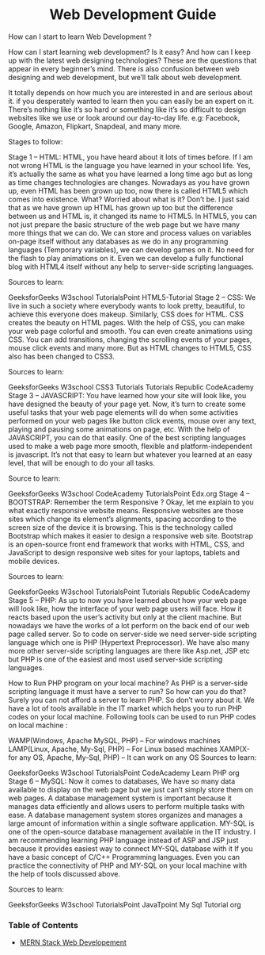 <div align = "center">
<h1>  Web Development Guide</h1>
</div>

How can I start to learn Web Development ?

How can I start learning web development? Is it easy? And how can I keep up with the latest web designing technologies?
These are the questions that appear in every beginner’s mind. There is also confusion between web designing and web development, but we’ll talk about web development.

It totally depends on how much you are interested in and are serious about it. if you desperately wanted to learn then you can easily be an expert on it. There’s nothing like it’s so hard or something like it’s so difficult to design websites like we use or look around our day-to-day life. e.g: Facebook, Google, Amazon, Flipkart, Snapdeal, and many more.

Stages to follow:

Stage 1 – HTML: HTML, you have heard about it lots of times before. If I am not wrong HTML is the language you have learned in your school life. Yes, it’s actually the same as what you have learned a long time ago but as long as time changes technologies are changes. Nowadays as you have grown up, even HTML has been grown up too, now there is called HTML5 which comes into existence. What? Worried about what is it? Don’t be. I just said that as we have grown up HTML has grown up too but the difference between us and HTML is, it changed its name to HTML5. In HTML5, you can not just prepare the basic structure of the web page but we have many more things that we can do. We can store and process values on variables on-page itself without any databases as we do in any programming languages (Temporary variables), we can develop games on it. No need for the flash to play animations on it. Even we can develop a fully functional blog with HTML4 itself without any help to server-side scripting languages.

Sources to learn:

GeeksforGeeks
W3school
TutorialsPoint
HTML5-Tutorial
Stage 2 – CSS: We live in such a society where everybody wants to look pretty, beautiful, to achieve this everyone does makeup. Similarly, CSS does for HTML. CSS creates the beauty on HTML pages. With the help of CSS, you can make your web page colorful and smooth. You can even create animations using CSS. You can add transitions, changing the scrolling events of your pages, mouse click events and many more. But as HTML changes to HTML5, CSS also has been changed to CSS3.

Sources to learn:

GeeksforGeeks
W3school
CSS3 Tutorials
Tutorials Republic
CodeAcademy
Stage 3 – JAVASCRIPT: You have learned how your site will look like, you have designed the beauty of your page yet. Now, it’s turn to create some useful tasks that your web page elements will do when some activities performed on your web pages like button click events, mouse over any text, playing and pausing some animations on page, etc. With the help of JAVASCRIPT, you can do that easily. One of the best scripting languages used to make a web page more smooth, flexible and platform-independent is javascript. It’s not that easy to learn but whatever you learned at an easy level, that will be enough to do your all tasks.

Source to learn:

GeeksforGeeks
W3school
CodeAcademy
TutorialsPoint
Edx.org
Stage 4 – BOOTSTRAP: Remember the term Responsive ? Okay, let me explain to you what exactly responsive website means. Responsive websites are those sites which change its element’s alignments, spacing according to the screen size of the device it is browsing. This is the technology called Bootstrap which makes it easier to design a responsive web site. Bootstrap is an open-source front end framework that works with HTML, CSS, and JavaScript to design responsive web sites for your laptops, tablets and mobile devices.

Sources to learn:

GeeksforGeeks
W3school
TutorialsPoint
Tutorials Republic
CodeAcademy
Stage 5 – PHP: As up to now you have learned about how your web page will look like, how the interface of your web page users will face. How it reacts based upon the user’s activity but only at the client machine. But nowadays we have the works of a lot perform on the back end of our web page called server. So to code on server-side we need server-side scripting language which one is PHP (Hypertext Preprocessor). We have also many more other server-side scripting languages are there like Asp.net, JSP etc but PHP is one of the easiest and most used server-side scripting languages.

How to Run PHP program on your local machine? As PHP is a server-side scripting language it must have a server to run? So how can you do that? Surely you can not afford a server to learn PHP. So don’t worry about it. We have a lot of tools available in the IT market which helps you to run PHP codes on your local machine. Following tools can be used to run PHP codes on local machine :

WAMP(Windows, Apache MySQL, PHP) – For windows machines
LAMP(Linux, Apache, My-Sql, PHP) – For Linux based machines
XAMP(X-for any OS, Apache, My-Sql, PHP) – It can work on any OS
Sources to learn:

GeeksforGeeks
W3school
TutorialsPoint
CodeAcademy
Learn PHP org
Stage 6 – MySQL: Now it comes to databases, We have so many data available to display on the web page but we just can’t simply store them on web pages. A database management system is important because it manages data efficiently and allows users to perform multiple tasks with ease. A database management system stores organizes and manages a large amount of information within a single software application. MY-SQL is one of the open-source database management available in the IT industry. I am recommending learning PHP language instead of ASP and JSP just because it provides easiest way to connect MY-SQL database with it If you have a basic concept of C/C++ Programming languages. Even you can practice the connectivity of PHP and MY-SQL on your local machine with the help of tools discussed above.

Sources to learn:

GeeksforGeeks
W3school
TutorialsPoint
JavaTpoint
My Sql Tutorial org

### Table of Contents

- [MERN Stack Web Developement](https://github.com/ACM-Thapar/CS_COURSE_GUIDE/tree/master/web_development/MERN%20Stack)
